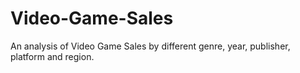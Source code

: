 # Video-Game-Sales
An analysis of Video Game Sales by different genre, year, publisher, platform and region.
